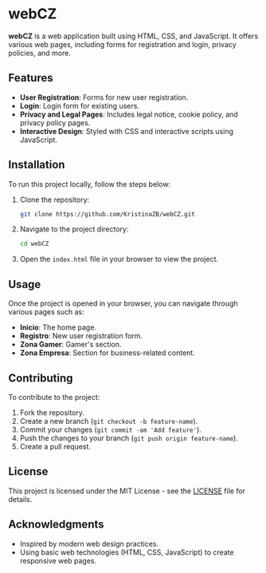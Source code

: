# webCZ

**webCZ** is a web application built using HTML, CSS, and JavaScript. It offers various web pages, including forms for registration and login, privacy policies, and more.

## Features

- **User Registration**: Forms for new user registration.
- **Login**: Login form for existing users.
- **Privacy and Legal Pages**: Includes legal notice, cookie policy, and privacy policy pages.
- **Interactive Design**: Styled with CSS and interactive scripts using JavaScript.

## Installation

To run this project locally, follow the steps below:

1. Clone the repository:
    ```bash
    git clone https://github.com/KristinaZB/webCZ.git
    ```

2. Navigate to the project directory:
    ```bash
    cd webCZ
    ```

3. Open the `index.html` file in your browser to view the project.

## Usage

Once the project is opened in your browser, you can navigate through various pages such as:

- **Inicio**: The home page.
- **Registro**: New user registration form.
- **Zona Gamer**: Gamer's section.
- **Zona Empresa**: Section for business-related content.

## Contributing

To contribute to the project:

1. Fork the repository.
2. Create a new branch (`git checkout -b feature-name`).
3. Commit your changes (`git commit -am 'Add feature'`).
4. Push the changes to your branch (`git push origin feature-name`).
5. Create a pull request.

## License

This project is licensed under the MIT License - see the [LICENSE](LICENSE) file for details.

## Acknowledgments

- Inspired by modern web design practices.
- Using basic web technologies (HTML, CSS, JavaScript) to create responsive web pages.

